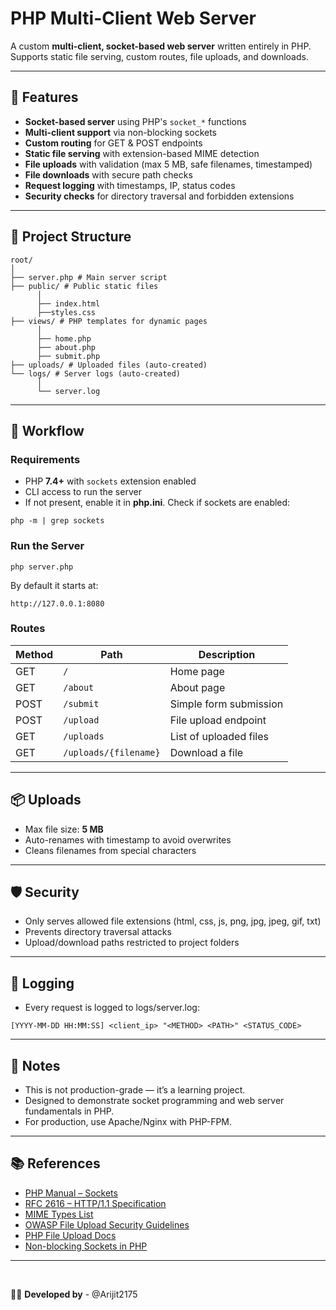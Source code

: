 # PHP Multi-Client Web Server

A custom **multi-client, socket-based web server** written entirely in PHP.  
Supports static file serving, custom routes, file uploads, and downloads.

---

## 📌 Features
- **Socket-based server** using PHP's `socket_*` functions
- **Multi-client support** via non-blocking sockets
- **Custom routing** for GET & POST endpoints
- **Static file serving** with extension-based MIME detection
- **File uploads** with validation (max 5 MB, safe filenames, timestamped)
- **File downloads** with secure path checks
- **Request logging** with timestamps, IP, status codes
- **Security checks** for directory traversal and forbidden extensions

---

## 📂 Project Structure

```
root/
│
├── server.php # Main server script
├── public/ # Public static files 
      │
      ├── index.html
      ├──styles.css
├── views/ # PHP templates for dynamic pages
      │
      ├── home.php
      ├── about.php
      ├── submit.php
├── uploads/ # Uploaded files (auto-created)
└── logs/ # Server logs (auto-created)
      │
      └── server.log
```

---

## 🚀 Workflow

### Requirements

- PHP **7.4+** with `sockets` extension enabled  
- CLI access to run the server
- If not present, enable it in **php.ini**.
Check if sockets are enabled:
```
php -m | grep sockets
```

### Run the Server

```
php server.php
```

By default it starts at:

```
http://127.0.0.1:8080
```

### Routes

| Method | Path                  | Description            |
| ------ | --------------------- | ---------------------- |
| GET    | `/`                   | Home page              |
| GET    | `/about`              | About page             |
| POST   | `/submit`             | Simple form submission |
| POST   | `/upload`             | File upload endpoint   |
| GET    | `/uploads`            | List of uploaded files |
| GET    | `/uploads/{filename}` | Download a file        |

---

## 📦 Uploads

- Max file size: **5 MB**
- Auto-renames with timestamp to avoid overwrites
- Cleans filenames from special characters

---

## 🛡 Security

- Only serves allowed file extensions (html, css, js, png, jpg, jpeg, gif, txt)
- Prevents directory traversal attacks
- Upload/download paths restricted to project folders

---

## 📜 Logging

- Every request is logged to logs/server.log:

```
[YYYY-MM-DD HH:MM:SS] <client_ip> "<METHOD> <PATH>" <STATUS_CODE>
```

---

## 🧠 Notes

- This is not production-grade — it’s a learning project.
- Designed to demonstrate socket programming and web server fundamentals in PHP.
- For production, use Apache/Nginx with PHP-FPM.

---

## 📚 References
- [PHP Manual – Sockets](https://www.php.net/manual/en/book.sockets.php)  
- [RFC 2616 – HTTP/1.1 Specification](https://www.rfc-editor.org/rfc/rfc2616)  
- [MIME Types List](https://developer.mozilla.org/en-US/docs/Web/HTTP/Basics_of_HTTP/MIME_types)  
- [OWASP File Upload Security Guidelines](https://owasp.org/www-community/vulnerabilities/Unrestricted_File_Upload)  
- [PHP File Upload Docs](https://www.php.net/manual/en/features.file-upload.php)  
- [Non-blocking Sockets in PHP](https://www.php.net/manual/en/function.socket-set-nonblock.php)  

---

<br>

👨‍💻 **Developed by** - @Arijit2175